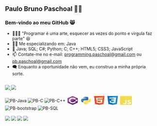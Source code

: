 ## Paulo Bruno Paschoal 👋💬
### Bem-vindo ao meu GitHub :smile_cat:

- 👨🏻‍💻 "Programar é uma arte, esquecer as vezes do ponto e virgula faz parte" 😆
- 👨‍💻 Me especializando em: Java
- 🌱 Java; SQL; C#; Python; C; C++; HTML5; CSS3; JavaScript
- 📫 Contate-me no e-mail: programming.paschoal@gmail.com ou pb.paschoal@gmail.com
- :left_speech_bubble: Enquanto a oportunidade não vem, eu construo a minha própria sorte.

##

<div>
    <a href="https://github.com/pbpaschoal">
        <img height="200em"
            src="https://github-readme-stats.vercel.app/api?username=pbpaschoal&show_icons=true&theme=radical&include_all_commits=true&count_private=true"/> 
        <img height="200em"
        src="https://github-readme-stats.vercel.app/api/top-langs/?username=pbpaschoal&layout=compact&langs_count=16&theme=radical"/>
    </a>
</div>


<div style="display: inline_block"><br>
    <img align="center" alt="PB-Java" height="45" width="40"
        src="https://cdn.jsdelivr.net/gh/devicons/devicon/icons/java/java-original-wordmark.svg">
    <img align="center" alt="PB-C" height="30" width="40"
        src="https://cdn.jsdelivr.net/gh/devicons/devicon/icons/c/c-original.svg">
    <img align="center" alt="PB-C++" height="30" width="40"
        src="https://cdn.jsdelivr.net/gh/devicons/devicon/icons/cplusplus/cplusplus-original.svg">
    <img align="center" alt="PB-Csharp" height="30" width="40"
        src="https://raw.githubusercontent.com/devicons/devicon/master/icons/csharp/csharp-original.svg">
    <img align="center" alt="PB-Python" height="30" width="40"
        src="https://raw.githubusercontent.com/devicons/devicon/master/icons/python/python-original.svg">
    <img align="center" alt="PB-HTML" height="30" width="40"
        src="https://raw.githubusercontent.com/devicons/devicon/master/icons/html5/html5-original.svg">
    <img align="center" alt="PB-CSS" height="30" width="40"
        src="https://raw.githubusercontent.com/devicons/devicon/master/icons/css3/css3-original.svg">
    <img align="center" alt="PB-Js" height="30" width="40"
        src="https://raw.githubusercontent.com/devicons/devicon/master/icons/javascript/javascript-plain.svg">
    <img align="center" alt="PB-bootstrap" height="40" width="40"
        src="https://cdn.jsdelivr.net/gh/devicons/devicon/icons/bootstrap/bootstrap-original.svg">
    <img align="center" alt="PB-SQL" height="30" width="50"
        src="https://github.com/PBPaschoal/SQL/blob/main/Imagens/sql.png">
</div>

<div>
    <br><a href="mailto:pb.paschoal@gmail.com"><img
            src="https://img.shields.io/badge/-Gmail-%23333?style=for-the-badge&logo=gmail&logoColor=white"
            target="_blank"></a>
    <a href="https://www.linkedin.com/in/pbpaschoal/" target="_blank"><img
            src="https://img.shields.io/badge/-LinkedIn-%230077B5?style=for-the-badge&logo=linkedin&logoColor=white"
            target="_blank"></a>
    <a href="https://instagram.com/fjobstack" target="_blank"><img
            src="https://img.shields.io/badge/-Instagram-%23E4405F?style=for-the-badge&logo=instagram&logoColor=white"
            target="_blank"></a>
    <a href="https://pbpaschoal.com/" target="_blank"><img
            src="https://img.shields.io/website?color=green&down_color=red&down_message=up&logo=Web&logoColor=red&up_color=green&up_message=PBPaschoal&url=https%3A%2F%2Fgithub.com%2FPBPaschoal"></a>
</div>
